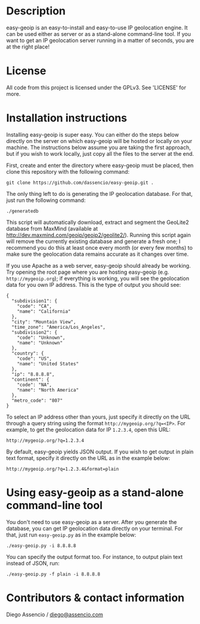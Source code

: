 Description
===========

easy-geoip is an easy-to-install and easy-to-use IP geolocation engine. It
can be used either as server or as a stand-alone command-line tool. If you want
to get an IP geolocation server running in a matter of seconds, you are at the
right place!


License
=======

All code from this project is licensed under the GPLv3. See 'LICENSE' for more.


Installation instructions
=========================

Installing easy-geoip is super easy. You can either do the steps below directly
on the server on which easy-geoip will be hosted or locally on your machine.
The instructions below assume you are taking the first approach, but if you
wish to work locally, just copy all the files to the server at the end.

First, create and enter the directory where easy-geoip must be placed, then
clone this repository with the following command:

	git clone https://github.com/dassencio/easy-geoip.git .

The only thing left to do is generating the IP geolocation database. For that,
just run the following command:

	./generatedb

This script will automatically download, extract and segment the GeoLite2
database from MaxMind (available at http://dev.maxmind.com/geoip/geoip2/geolite2/).
Running this script again will remove the currently existing database and
generate a fresh one; I recommend you do this at least once every month (or every
few months) to make sure the geolocation data remains accurate as it changes
over time.

If you use Apache as a web server, easy-geoip should already be working.
Try opening the root page where you are hosting easy-geoip (e.g.
``http://mygeoip.org``); if everything is working, you will see the
geolocation data for you own IP address. This is the type of output you
should see:

	{
	  "subdivision1": {
	    "code": "CA",
	    "name": "California"
	  },
	  "city": "Mountain View",
	  "time_zone": "America/Los_Angeles",
	  "subdivision2": {
	    "code": "Unknown",
	    "name": "Unknown"
	  },
	  "country": {
	    "code": "US",
	    "name": "United States"
	  },
	  "ip": "8.8.8.8",
	  "continent": {
	    "code": "NA",
	    "name": "North America"
	  },
	  "metro_code": "807"
	}

To select an IP address other than yours, just specify it directly on the
URL through a query string using the format ``http://mygeoip.org/?q=<IP>``.
For example, to get the geolocation data for IP ``1.2.3.4``, open this URL:

	http://mygeoip.org/?q=1.2.3.4

By default, easy-geoip yields JSON output. If you wish to get output in
plain text format, specify it directly on the URL as in the example below:

	http://mygeoip.org/?q=1.2.3.4&format=plain


Using easy-geoip as a stand-alone command-line tool
==================================================

You don't need to use easy-geoip as a server. After you generate the database,
you can get IP geolocation data directly on your terminal. For that, just run
``easy-geoip.py`` as in the example below:

	./easy-geoip.py -i 8.8.8.8

You can specify the output format too. For instance, to output plain text
instead of JSON, run:

	./easy-geoip.py -f plain -i 8.8.8.8


Contributors & contact information
==================================

Diego Assencio / diego@assencio.com

